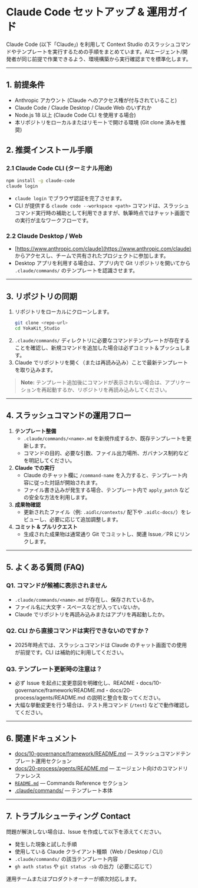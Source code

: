 # Claude Code セットアップ & 運用ガイド

Claude Code (以下「Claude」) を利用して Context Studio のスラッシュコマンドやテンプレートを実行するための手順をまとめています。AIエージェント/開発者が同じ前提で作業できるよう、環境構築から実行確認までを標準化します。

---

## 1. 前提条件
- Anthropic アカウント (Claude へのアクセス権が付与されていること)
- Claude Code / Claude Desktop / Claude Web のいずれか
- Node.js 18 以上 (Claude Code CLI を使用する場合)
- 本リポジトリをローカルまたはリモートで開ける環境 (Git clone 済みを推奨)

## 2. 推奨インストール手順

### 2.1 Claude Code CLI (ターミナル用途)
```bash
npm install -g claude-code
claude login
```
- `claude login` でブラウザ認証を完了させます。
- CLI が提供する `claude code --workspace <path>` コマンドは、スラッシュコマンド実行時の補助として利用できますが、執筆時点ではチャット画面での実行が主なワークフローです。

### 2.2 Claude Desktop / Web
- [https://www.anthropic.com/claude](https://www.anthropic.com/claude) からアクセスし、チームで共有されたプロジェクトに参加します。
- Desktop アプリを利用する場合は、アプリ内で Git リポジトリを開いてから `.claude/commands/` のテンプレートを認識させます。

---

## 3. リポジトリの同期

1. リポジトリをローカルにクローンします。  
   ```bash
   git clone <repo-url>
   cd YokaKit_Studio
   ```
2. `.claude/commands/` ディレクトリに必要なコマンドテンプレートが存在することを確認し、新規コマンドを追加した場合は必ずコミット＆プッシュします。
3. Claude でリポジトリを開く（または再読み込み）ことで最新テンプレートを取り込みます。

> **Note:** テンプレート追加後にコマンドが表示されない場合は、アプリケーションを再起動するか、リポジトリを再読み込みしてください。

---

## 4. スラッシュコマンドの運用フロー

1. **テンプレート整備**  
   - `.claude/commands/<name>.md` を新規作成するか、既存テンプレートを更新します。
   - コマンドの目的、必要な引数、ファイル出力場所、ガバナンス制約などを明記してください。
2. **Claude での実行**  
   - Claude のチャット欄に `/command-name` を入力すると、テンプレート内容に従った対話が開始されます。
   - ファイル書き込みが発生する場合、テンプレート内で `apply_patch` などの安全な方法を利用します。
3. **成果物確認**  
   - 更新されたファイル（例: `.aidlc/contexts/` 配下や `.aidlc-docs/`）をレビューし、必要に応じて追加調整します。
4. **コミット & プルリクエスト**  
   - 生成された成果物は通常通り Git でコミットし、関連 Issue／PR にリンクします。

---

## 5. よくある質問 (FAQ)

### Q1. コマンドが候補に表示されません
- `.claude/commands/<name>.md` が存在し、保存されているか。
- ファイル名に大文字・スペースなどが入っていないか。
- Claude でリポジトリを再読み込みまたはアプリを再起動したか。

### Q2. CLI から直接コマンドは実行できないのですか？
- 2025年時点では、スラッシュコマンドは Claude のチャット画面での使用が前提です。CLI は補助的に利用してください。

### Q3. テンプレート更新時の注意は？
- 必ず Issue を起点に変更意図を明確化し、README・docs/10-governance/framework/README.md・docs/20-process/agents/README.md の説明と整合を取ってください。
- 大幅な挙動変更を行う場合は、テスト用コマンド (`/test`) などで動作確認してください。

---

## 6. 関連ドキュメント
- [docs/10-governance/framework/README.md](../../10-governance/framework/README.md) — スラッシュコマンドテンプレート運用セクション
- [docs/20-process/agents/README.md](../../20-process/agents/README.md) — エージェント向けのコマンドリファレンス
- [`README.md`](../../README.md) — Commands Reference セクション
- [.claude/commands/](../../../.claude/commands/) — テンプレート本体

---

## 7. トラブルシューティング Contact
問題が解決しない場合は、Issue を作成して以下を添えてください。
- 発生した現象と試した手順
- 使用している Claude クライアント種類（Web / Desktop / CLI）
- `.claude/commands/` の該当テンプレート内容
- `gh auth status` や `git status -sb` の出力（必要に応じて）

運用チームまたはプロダクトオーナーが順次対応します。
